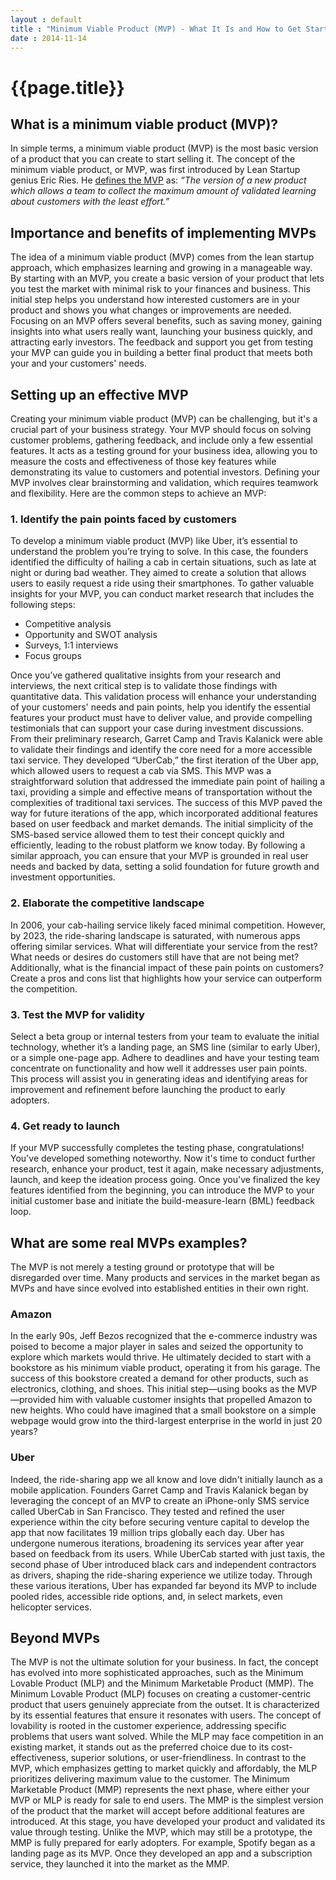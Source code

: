 ```yaml
---
layout : default
title : "Minimum Viable Product (MVP) - What It Is and How to Get Started"
date : 2014-11-14
---
```

<link rel="stylesheet" href="{{ '../assets/css/custom.css' | relative_url }}">

# {{page.title}}
## What is a minimum viable product (MVP)?
In simple terms, a minimum viable product (MVP) is the most basic version of a product that you can create to start selling it. The concept of the minimum viable product, or MVP, was first introduced by Lean Startup genius Eric Ries. He <ins>defines the MVP</ins> as:
_“The version of a new product which allows a team to collect the maximum amount of validated learning about customers with the least effort.”_
## Importance and benefits of implementing MVPs
The idea of a minimum viable product (MVP) comes from the lean startup approach, which emphasizes learning and growing in a manageable way. By starting with an MVP, you create a basic version of your product that lets you test the market with minimal risk to your finances and business. This initial step helps you understand how interested customers are in your product and shows you what changes or improvements are needed.
Focusing on an MVP offers several benefits, such as saving money, gaining insights into what users really want, launching your business quickly, and attracting early investors. The feedback and support you get from testing your MVP can guide you in building a better final product that meets both your and your customers' needs.
## Setting up an effective MVP
Creating your minimum viable product (MVP) can be challenging, but it's a crucial part of your business strategy. Your MVP should focus on solving customer problems, gathering feedback, and include only a few essential features. It acts as a testing ground for your business idea, allowing you to measure the costs and effectiveness of those key features while demonstrating its value to customers and potential investors.
Defining your MVP involves clear brainstorming and validation, which requires teamwork and flexibility. Here are the common steps to achieve an MVP:
### 1. Identify the pain points faced by customers
To develop a minimum viable product (MVP) like Uber, it’s essential to understand the problem you’re trying to solve. In this case, the founders identified the difficulty of hailing a cab in certain situations, such as late at night or during bad weather. They aimed to create a solution that allows users to easily request a ride using their smartphones.
To gather valuable insights for your MVP, you can conduct market research that includes the following steps:
* Competitive analysis
* Opportunity and SWOT analysis
* Surveys, 1:1 interviews
* Focus groups

Once you’ve gathered qualitative insights from your research and interviews, the next critical step is to validate those findings with quantitative data. This validation process will enhance your understanding of your customers' needs and pain points, help you identify the essential features your product must have to deliver value, and provide compelling testimonials that can support your case during investment discussions.
From their preliminary research, Garret Camp and Travis Kalanick were able to validate their findings and identify the core need for a more accessible taxi service. They developed “UberCab,” the first iteration of the Uber app, which allowed users to request a cab via SMS. This MVP was a straightforward solution that addressed the immediate pain point of hailing a taxi, providing a simple and effective means of transportation without the complexities of traditional taxi services.
The success of this MVP paved the way for future iterations of the app, which incorporated additional features based on user feedback and market demands. The initial simplicity of the SMS-based service allowed them to test their concept quickly and efficiently, leading to the robust platform we know today.
By following a similar approach, you can ensure that your MVP is grounded in real user needs and backed by data, setting a solid foundation for future growth and investment opportunities.
### 2. Elaborate the competitive landscape
In 2006, your cab-hailing service likely faced minimal competition. However, by 2023, the ride-sharing landscape is saturated, with numerous apps offering similar services. What will differentiate your service from the rest? What needs or desires do customers still have that are not being met? Additionally, what is the financial impact of these pain points on customers? Create a pros and cons list that highlights how your service can outperform the competition.
### 3. Test the MVP for validity
Select a beta group or internal testers from your team to evaluate the initial technology, whether it’s a landing page, an SMS line (similar to early Uber), or a simple one-page app. Adhere to deadlines and have your testing team concentrate on functionality and how well it addresses user pain points. This process will assist you in generating ideas and identifying areas for improvement and refinement before launching the product to early adopters.
### 4. Get ready to launch
If your MVP successfully completes the testing phase, congratulations! You've developed something noteworthy. Now it's time to conduct further research, enhance your product, test it again, make necessary adjustments, launch, and keep the ideation process going. Once you've finalized the key features identified from the beginning, you can introduce the MVP to your initial customer base and initiate the build-measure-learn (BML) feedback loop.
## What are some real MVPs examples?
The MVP is not merely a testing ground or prototype that will be disregarded over time. Many products and services in the market began as MVPs and have since evolved into established entities in their own right.
### Amazon
In the early 90s, Jeff Bezos recognized that the e-commerce industry was poised to become a major player in sales and seized the opportunity to explore which markets would thrive. He ultimately decided to start with a bookstore as his minimum viable product, operating it from his garage. The success of this bookstore created a demand for other products, such as electronics, clothing, and shoes. This initial step—using books as the MVP—provided him with valuable customer insights that propelled Amazon to new heights. Who could have imagined that a small bookstore on a simple webpage would grow into the third-largest enterprise in the world in just 20 years?
### Uber
Indeed, the ride-sharing app we all know and love didn't initially launch as a mobile application. Founders Garret Camp and Travis Kalanick began by leveraging the concept of an MVP to create an iPhone-only SMS service called UberCab in San Francisco. They tested and refined the user experience within the city before securing venture capital to develop the app that now facilitates 19 million trips globally each day.
Uber has undergone numerous iterations, broadening its services year after year based on feedback from its users. While UberCab started with just taxis, the second phase of Uber introduced black cars and independent contractors as drivers, shaping the ride-sharing experience we utilize today. Through these various iterations, Uber has expanded far beyond its MVP to include pooled rides, accessible ride options, and, in select markets, even helicopter services.
## Beyond MVPs
The MVP is not the ultimate solution for your business. In fact, the concept has evolved into more sophisticated approaches, such as the Minimum Lovable Product (MLP) and the Minimum Marketable Product (MMP).
The Minimum Lovable Product (MLP) focuses on creating a customer-centric product that users genuinely appreciate from the outset. It is characterized by its essential features that ensure it resonates with users. The concept of lovability is rooted in the customer experience, addressing specific problems that users want solved. While the MLP may face competition in an existing market, it stands out as the preferred choice due to its cost-effectiveness, superior solutions, or user-friendliness. In contrast to the MVP, which emphasizes getting to market quickly and affordably, the MLP prioritizes delivering maximum value to the customer.
The Minimum Marketable Product (MMP) represents the next phase, where either your MVP or MLP is ready for sale to end users. The MMP is the simplest version of the product that the market will accept before additional features are introduced. At this stage, you have developed your product and validated its value through testing. Unlike the MVP, which may still be a prototype, the MMP is fully prepared for early adopters. For example, Spotify began as a landing page as its MVP. Once they developed an app and a subscription service, they launched it into the market as the MMP.
